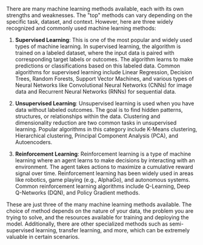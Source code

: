 There are many machine learning methods available, each with its own strengths and weaknesses. The "top" methods can vary depending on the specific task, dataset, and context. However, here are three widely recognized and commonly used machine learning methods:

1. **Supervised Learning**: This is one of the most popular and widely used types of machine learning. In supervised learning, the algorithm is trained on a labeled dataset, where the input data is paired with corresponding target labels or outcomes. The algorithm learns to make predictions or classifications based on this labeled data. Common algorithms for supervised learning include Linear Regression, Decision Trees, Random Forests, Support Vector Machines, and various types of Neural Networks like Convolutional Neural Networks (CNNs) for image data and Recurrent Neural Networks (RNNs) for sequential data.

2. **Unsupervised Learning**: Unsupervised learning is used when you have data without labeled outcomes. The goal is to find hidden patterns, structures, or relationships within the data. Clustering and dimensionality reduction are two common tasks in unsupervised learning. Popular algorithms in this category include K-Means clustering, Hierarchical clustering, Principal Component Analysis (PCA), and Autoencoders.

3. **Reinforcement Learning**: Reinforcement learning is a type of machine learning where an agent learns to make decisions by interacting with an environment. The agent takes actions to maximize a cumulative reward signal over time. Reinforcement learning has been widely used in areas like robotics, game playing (e.g., AlphaGo), and autonomous systems. Common reinforcement learning algorithms include Q-Learning, Deep Q-Networks (DQN), and Policy Gradient methods.

These are just three of the many machine learning methods available. The choice of method depends on the nature of your data, the problem you are trying to solve, and the resources available for training and deploying the model. Additionally, there are other specialized methods such as semi-supervised learning, transfer learning, and more, which can be extremely valuable in certain scenarios.

